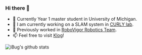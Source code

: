 ### Hi there 👋

- 🔭 Currently Year 1 master student in University of Michigan.
- 🔭 I am currently working on a SLAM system in [CURLY lab](https://curly.engin.umich.edu/).
- 🦿 Previously worked in [RoboVigor Robotics Team](https://github.com/RoboVigor).
- 📫 Feel free to visit [Klog](https://klog.app/#/zone/59d65a8667f356003a974456)!

![iBug's github stats](https://github-readme-stats.vercel.app/api?username=tccoin&count_private=true&show_icons=true)
